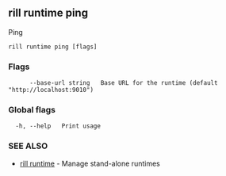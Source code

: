 ## rill runtime ping

Ping

```
rill runtime ping [flags]
```

### Flags

```
      --base-url string   Base URL for the runtime (default "http://localhost:9010")
```

### Global flags

```
  -h, --help   Print usage
```

### SEE ALSO

* [rill runtime](runtime.md)	 - Manage stand-alone runtimes

